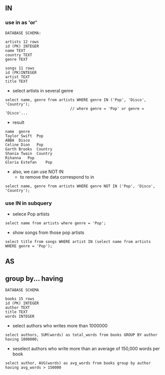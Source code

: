 ## IN

### use in as 'or'
```
DATABASE SCHEMA:

artists 12 rows
id (PK) INTEGER
name TEXT
country TEXT
genre TEXT

songs 11 rows
id (PK)INTEGER
artist TEXT
title TEXT
```
- select artists in several genre
```
select name, genre from artists WHERE genre IN ('Pop', 'Disco', 'Country');
                             // where genre = 'Pop' or genre = 'Disco'...
```
  - result
  ```
  name	genre
  Taylor Swift	Pop
  ABBA	Disco
  Celine Dion	Pop
  Garth Brooks	Country
  Shania Twain	Country
  Rihanna	Pop
  Gloria Estefan	Pop
  ```
- also, we can use NOT IN
  - to remove the data correspond to in
```
select name, genre from artists WHERE genre NOT IN ('Pop', 'Disco', 'Country');
```

### use IN in subquery
- selece Pop artists
```
select name from artists where genre = 'Pop';
```
- show songs from those pop artists
```
select title from songs WHERE artist IN (select name from artists WHERE genre = 'Pop');
```

## AS
## group by... having
```
DATABASE SCHEMA

books 15 rows
id (PK) INTEGER
author TEXT
title TEXT
words INTEGER
```
- select authors who writes more than 1000000
```
select authors, SUM(words) as total_words from books GROUP BY author having 1000000;
```
- seselect authors who write more than an average of 150,000 words per book
```
select author, AVG(words) as avg_words from books group by author having avg_words > 150000
```












